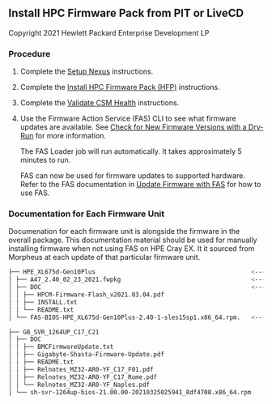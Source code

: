 

## Install HPC Firmware Pack from PIT or LiveCD

Copyright 2021 Hewlett Packard Enterprise Development LP

### Procedure

1. Complete the [Setup Nexus](../../install/install_csm_services.md#setup-nexus) instructions.

2. Complete the [Install HPC Firmware Pack (HFP)](Install_HPC_Firmware_Pack.md#install-hpc-firmware-pack-hfp) instructions.

3. Complete the [Validate CSM Health](../validate_csm_health.md#validate-csm-health) instructions.

4. Use the Firmware Action Service (FAS) CLI to see what firmware updates are available. See [Check for New Firmware Versions with a Dry-Run](FAS_Admin_Procedures.md#check-for-new-firmware-versions-with-a-dry-run) for more information.

    The FAS Loader job will run automatically. It takes approximately 5 minutes to run.

    FAS can now be used for firmware updates to supported hardware. Refer to the FAS documentation in [Update Firmware with FAS](Update_Firmware_with_FAS.md#update-firmware-with-fas) for how to use FAS.

### Documentation for Each Firmware Unit

Documenation for each firmware unit is alongside the firmware in the overall package. 
This documentation material should be used for manually installing firmware when not using FAS on HPE Cray EX. It it sourced from Morpheus at each update of that particular firmware unit.

```bash
├── HPE_XL675d-Gen10Plus                                           <----- Hardware type this firmware is for
│ ├── A47_2.40_02_23_2021.fwpkg                                    <----- File used for manual installation
│ ├── DOC                                                          <----- Documentation
│ │ ├── HPCM-Firmware-Flash_v2021.03.04.pdf
│ │ ├── INSTALL.txt
│ │ └── README.txt
│ └── FAS-BIOS-HPE_XL675d-Gen10Plus-2.40-1-sles15sp1.x86_64.rpm.   <----- rpm used by FAS for update

├── GB_SVR_1264UP_C17_C21
│ ├── DOC
│ │ ├── BMCFirmwareUpdate.txt
│ │ ├── Gigabyte-Shasta-Firmware-Update.pdf
│ │ ├── README.txt
│ │ ├── Relnotes_MZ32-AR0-YF_C17_F01.pdf
│ │ ├── Relnotes_MZ32-AR0-YF_C17_Rome.pdf
│ │ └── Relnotes_MZ32-AR0-YF_Naples.pdf
│ └── sh-svr-1264up-bios-21.00.00-20210325025941_8df4708.x86_64.rpm
```

